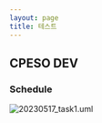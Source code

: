 ```yaml
---
layout: page
title: 테스트
---
```


## CPESO DEV

### Schedule 

![20230517_task1.uml](https://www.plantuml.com/plantuml/proxy?src=https://raw.githubusercontent.com/minias/minias.github.io/master/public/uml/20230517_task1.uml)
